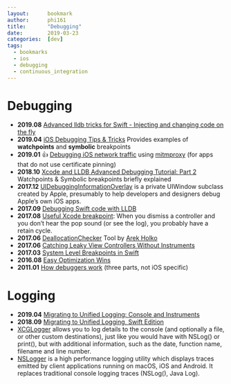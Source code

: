 ```yaml
---
layout:      bookmark
author:      phi161
title:       "Debugging"
date:        2019-03-23
categories:  [dev]
tags:
  - bookmarks
  - ios
  - debugging
  - continuous_integration
---
```


# Debugging

* **2019.08** [Advanced lldb tricks for Swift - Injecting and changing code on the fly](https://swiftrocks.com/using-lldb-manually-xcode-console-tricks.html)
* **2019.04** [iOS Debugging Tips & Tricks](https://www.netguru.com/codestories/ios-debugging-tips-tricks) Provides examples of **watchpoints** and **symbolic** breakpoints
* **2019.01** 👍 [Debugging iOS network traffic](https://blog.kulman.sk/debugging-ios-network-traffic/) using [mitmproxy](https://mitmproxy.org/) (for apps that do not use certificate pinning)
* **2018.10** [Xcode and LLDB Advanced Debugging Tutorial: Part 2](https://medium.com/@fadiderias/xcode-and-lldb-advanced-debugging-tutorial-part-2-8bfeae4cdfdb) Watchpoints & Symbolic breakpoints briefly explained
* **2017.12** [UIDebuggingInformationOverlay](http://ryanipete.com/blog/ios/swift/objective-c/uidebugginginformationoverlay/) is a private UIWindow subclass created by Apple, presumably to help developers and designers debug Apple’s own iOS apps.
* **2017.09** [Debugging Swift code with LLDB](https://medium.com/flawless-app-stories/debugging-swift-code-with-lldb-b30c5cf2fd49)
* **2017.08** [Useful Xcode breakpoint](https://twitter.com/0xced/status/900692839557992449): When you dismiss a controller and you don’t hear the pop sound (or see the log), you probably have a retain cycle.
* **2017.06** [DeallocationChecker](https://github.com/fastred/DeallocationChecker) Tool by [Arek Holko](https://holko.pl/)
* **2017.06** [Catching Leaky View Controllers Without Instruments](http://holko.pl/2017/06/26/checking-uiviewcontroller-deallocation/)
* **2017.03** [System Level Breakpoints in Swift](http://indiestack.com/2017/03/system-level-breakpoints-in-swift/)
* **2016.08** [Easy Optimization Wins](https://samhuri.net/posts/2016/08/easy-optimization-wins)
* **2011.01** [How debuggers work](https://eli.thegreenplace.net/tag/debuggers) (three parts, not iOS specific)

# Logging

* **2019.04** [Migrating to Unified Logging: Console and Instruments](https://www.raywenderlich.com/605079-migrating-to-unified-logging-console-and-instruments)
* **2018.09** [Migrating to Unified Logging, Swift Edition](https://www.bignerdranch.com/blog/migrating-to-unified-logging-swift-edition/)
* [XCGLogger](https://github.com/DaveWoodCom/XCGLogger) allows you to log details to the console (and optionally a file, or other custom destinations), just like you would have with NSLog() or print(), but with additional information, such as the date, function name, filename and line number.
* [NSLogger](https://github.com/fpillet/NSLogger) is a high performance logging utility which displays traces emitted by client applications running on macOS, iOS and Android. It replaces traditional console logging traces (NSLog(), Java Log).
